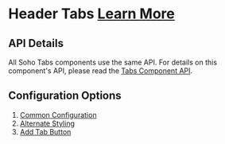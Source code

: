 # Header Tabs [Learn More](https://soho.infor.com/index.php?p=component/tabs)

## API Details

All Soho Tabs components use the same API.  For details on this component's API, please read the [Tabs Component API]( ../components/tabs).

## Configuration Options

1. [Common Configuration]( ../components/tabs-header/example-index)
2. [Alternate Styling]( ../components/tabs-header/example-alternate)
3. [Add Tab Button]( ../components/tabs-header/example-add-tab-button)
